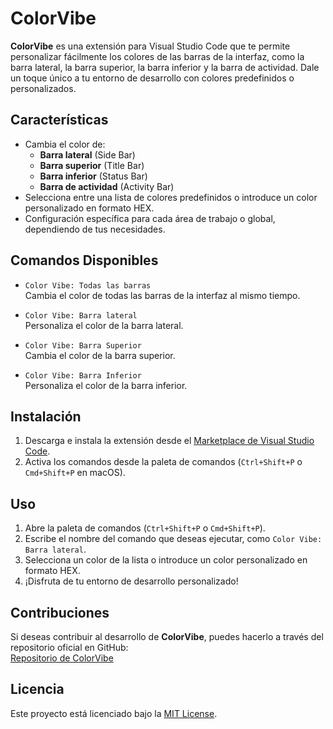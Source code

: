 # ColorVibe

**ColorVibe** es una extensión para Visual Studio Code que te permite personalizar fácilmente los colores de las barras de la interfaz, como la barra lateral, la barra superior, la barra inferior y la barra de actividad. Dale un toque único a tu entorno de desarrollo con colores predefinidos o personalizados.

## Características

- Cambia el color de:
  - **Barra lateral** (Side Bar)
  - **Barra superior** (Title Bar)
  - **Barra inferior** (Status Bar)
  - **Barra de actividad** (Activity Bar)
- Selecciona entre una lista de colores predefinidos o introduce un color personalizado en formato HEX.
- Configuración específica para cada área de trabajo o global, dependiendo de tus necesidades.

## Comandos Disponibles

- `Color Vibe: Todas las barras`  
  Cambia el color de todas las barras de la interfaz al mismo tiempo.

- `Color Vibe: Barra lateral`  
  Personaliza el color de la barra lateral.

- `Color Vibe: Barra Superior`  
  Cambia el color de la barra superior.

- `Color Vibe: Barra Inferior`  
  Personaliza el color de la barra inferior.

## Instalación

1. Descarga e instala la extensión desde el [Marketplace de Visual Studio Code](https://marketplace.visualstudio.com/).
2. Activa los comandos desde la paleta de comandos (`Ctrl+Shift+P` o `Cmd+Shift+P` en macOS).

## Uso

1. Abre la paleta de comandos (`Ctrl+Shift+P` o `Cmd+Shift+P`).
2. Escribe el nombre del comando que deseas ejecutar, como `Color Vibe: Barra lateral`.
3. Selecciona un color de la lista o introduce un color personalizado en formato HEX.
4. ¡Disfruta de tu entorno de desarrollo personalizado!

## Contribuciones

Si deseas contribuir al desarrollo de **ColorVibe**, puedes hacerlo a través del repositorio oficial en GitHub:  
[Repositorio de ColorVibe](https://github.com/khevingm/color_vibe)

## Licencia

Este proyecto está licenciado bajo la [MIT License](https://opensource.org/licenses/MIT).